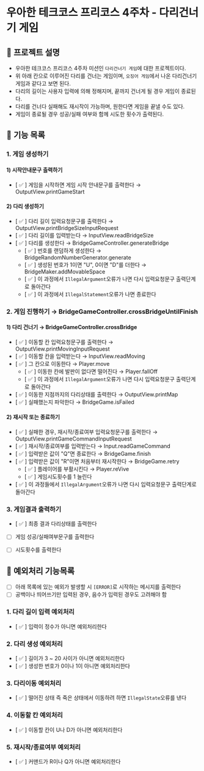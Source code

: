 # 우아한 테크코스 프리코스 4주차 - 다리건너기 게임
## 🏃 프로젝트 설명
- 우아한 테크코스 프리코스 4주차 미션인 `다리건너기 게임`에 대한 프로젝트이다.  
- 위 아래 칸으로 이루어진 다리를 건너는 게임이며, `오징어 게임`에서 나온 다리건너기 게임과 같다고 보면 된다.
- 다리의 길이는 사용자 입력에 의해 정해지며, 끝까지 건너게 될 경우 게임이 종료된다.
- 다리를 건너다 실패해도 재시작이 가능하며, 원한다면 게임을 끝낼 수도 있다.
- 게임이 종료될 경우 성공/실패 여부와 함께 시도한 횟수가 출력된다.

## 🚀 기능 목록
### 1. 게임 생성하기
#### 1) 시작안내문구 출력하기
- [ ✅ ] 게임을 시작하면 게임 시작 안내문구를 출력한다 → OutputView.printGameStart

#### 2) 다리 생성하기  
- [ ✅ ] 다리 길이 입력요청문구를 출력한다 → OutputView.printBridgeSizeInputRequest
- [ ✅ ] 다리 길이를 입력받는다 → InputView.readBridgeSize 
- [ ✅ ] 다리를 생성한다 → BridgeGameController.generateBridge
    - [ ✅ ] 번호를 랜덤하게 생성한다 → BridgeRandomNumberGenerator.generate
    - [ ✅ ] 생성된 번호가 1이면 "U", 0이면 "D"를 더한다 → BridgeMaker.addMovableSpace
    - [ ✅ ] 이 과정에서 `IllegalArgument`오류가 나면 다시 입력요청문구 출력단계로 돌아간다
    - [ ✅ ] 이 과정에서 `IllegalStatement`오류가 나면 종료한다

### 2. 게임 진행하기 → BridgeGameController.crossBridgeUntilFinish
#### 1) 다리 건너기 → BridgeGameController.crossBridge
- [ ✅ ] 이동할 칸 입력요청문구를 출력한다 → OutputView.printMovingInputRequest
- [ ✅ ] 이동할 칸을 입력받는다 → InputView.readMoving
- [ ✅ ] 그 칸으로 이동한다 → Player.move
    - [ ✅ ] 이동한 칸에 발판이 없다면 떨어진다 → Player.fallOff   
    - [ ✅ ] 이 과정에서 `IllegalArgument`오류가 나면 다시 입력요청문구 출력단계로 돌아간다 
- [ ✅ ] 이동한 지점까지의 다리상태를 출력한다 → OutputView.printMap
- [ ✅ ] 실패했는지 파악한다 → BridgeGame.isFailed

#### 2) 재시작 또는 종료하기  
- [ ✅ ] 실패한 경우, 재시작/종료여부 입력요청문구를 출력한다 → OutputView.printGameCommandInputRequest
- [ ✅ ] 재시작/종료여부를 입력받는다 → Input.readGameCommand 
- [ ✅ ] 입력받은 값이 "Q"면 종료한다 → BridgeGame.finish
- [ ✅ ] 입력받은 값이 "R"이면 처음부터 재시작한다 → BridgeGame.retry
    - [ ✅ ] 플레이어를 부활시킨다 → Player.reVive
    - [ ✅ ] 게임시도횟수를 1 늘린다
- [ ✅ ] 이 과정들에서 `IllegalArgument`오류가 나면 다시 입력요청문구 출력단계로 돌아간다

### 3. 게임결과 출력하기
- [ ✅ ] 최종 결과 다리상태를 출력한다
- [  ] 게임 성공/실패여부문구를 출력한다 
- [  ] 시도횟수를 출력한다


## 🚨 예외처리 기능목록
- [  ] 아래 목록에 있는 예외가 발생할 시  `[ERROR]`로 시작하는 메시지를 출력한다
- [  ] 공백이나 띄어쓰기만 입력된 경우, 음수가 입력된 경우도 고려해야 함
### 1. 다리 길이 입력 예외처리
- [ ✅ ] 입력이 정수가 아니면 예외처리한다

### 2. 다리 생성 예외처리
- [ ✅ ] 길이가 3 ~ 20 사이가 아니면 예외처리한다
- [ ✅ ] 생성한 번호가 0이나 1이 아니면 예외처리한다

### 3. 다리이동 예외처리
- [ ✅ ] 떨어진 상태 즉 죽은 상태에서 이동하려 하면 `IllegalState`오류를 낸다

### 4. 이동할 칸 예외처리
- [ ✅ ] 이동할 칸이 U나 D가 아니면 예외처리한다

### 5. 재시작/종료여부 예외처리
- [ ✅ ] 커맨드가 R이나 Q가 아니면 예외처리한다
